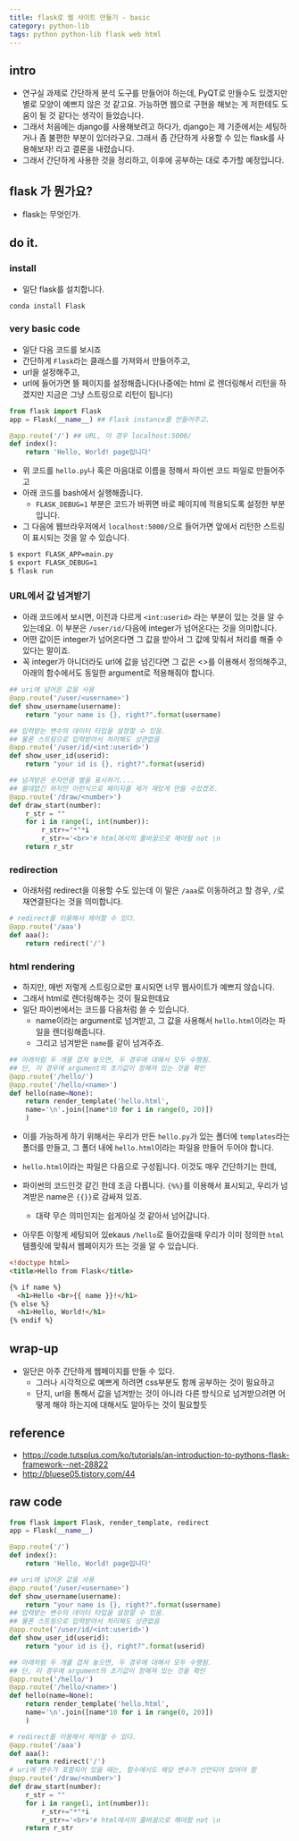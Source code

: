 ```yaml
---
title: flask로 웹 사이트 만들기 - basic
category: python-lib
tags: python python-lib flask web html 
---
```


## intro

- 연구실 과제로 간단하게 분석 도구를 만들어야 하는데, PyQT로 만들수도 있겠지만 별로 모양이 예쁘지 않은 것 같고요. 가능하면 웹으로 구현을 해보는 게 저한테도 도움이 될 것 같다는 생각이 들었습니다. 
- 그래서 처음에는 django를 사용해보려고 하다가, django는 제 기준에서는 세팅하거나 좀 불편한 부분이 있더라구요. 그래서 좀 간단하게 사용할 수 있는 flask를 사용해보자! 라고 결론을 내렸습니다. 
- 그래서 간단하게 사용한 것을 정리하고, 이후에 공부하는 대로 추가할 예정입니다. 


## flask 가 뭔가요?

- flask는 무엇인가. 

## do it.

### install 

- 일단 flask를 설치합니다. 

```bash
conda install Flask 
```

### very basic code

- 일단 다음 코드를 보시죠 
- 간단하게 `Flask`라는 클래스를 가져와서 만들어주고, 
- url을 설정해주고, 
- url에 들어가면 뜰 페이지를 설정해줍니다(나중에는 html 로 렌더링해서 리턴을 하겠지만 지금은 그냥 스트링으로 리턴이 됩니다)

```python
from flask import Flask
app = Flask(__name__) ## Flask instance를 만들어주고.

@app.route('/') ## URL, 이 경우 localhost:5000/
def index():
    return 'Hello, World! page입니다'
```

- 위 코드를 `hello.py`나 혹은 마음대로 이름을 정해서 파이썬 코드 파일로 만들어주고 
- 아래 코드를 bash에서 실행해줍니다. 
    - `FLASK_DEBUG=1` 부분은 코드가 바뀌면 바로 페이지에 적용되도록 설정한 부분입니다. 
- 그 다음에 웹브라우저에서 `localhost:5000/`으로 들어가면 앞에서 리턴한 스트링이 표시되는 것을 알 수 있습니다. 

```bash
$ export FLASK_APP=main.py
$ export FLASK_DEBUG=1 
$ flask run
```

### URL에서 값 넘겨받기 

- 아래 코드에서 보시면, 이전과 다르게 `<int:userid>` 라는 부분이 있는 것을 알 수 있는데요. 이 부분은 `/user/id/`다음에 integer가 넘어온다는 것을 의미합니다. 
- 어떤 값이든 integer가 넘어온다면 그 값을 받아서 그 값에 맞춰서 처리를 해줄 수 있다는 말이죠. 
- 꼭 integer가 아니더라도 url에 값을 넘긴다면 그 값은 <>를 이용해서 정의해주고, 아래의 함수에서도 동일한 argument로 적용해줘야 합니다. 

```python
## uri에 넘어온 값을 사용 
@app.route('/user/<username>')
def show_username(username):
    return "your name is {}, right?".format(username)

## 입력받는 변수의 데이터 타입을 설정할 수 있음.
## 물론 스트링으로 입력받아서 처리해도 상관없음
@app.route('/user/id/<int:userid>')
def show_user_id(userid):
    return "your id is {}, right?".format(userid)

## 넘겨받은 숫자만큼 별을 표시하기....
## 쓸데없긴 하지만 이런식으로 페이지를 제가 재밌게 만들 수있겠죠. 
@app.route('/draw/<number>')
def draw_start(number):
    r_str = ""
    for i in range(1, int(number)):
        r_str+="*"*i
        r_str+='<br>'# html에서의 줄바꿈으로 해야함 not \n
    return r_str
```

### redirection

- 아래처럼 redirect을 이용할 수도 있는데 이 말은 `/aaa`로 이동하려고 할 경우, `/`로 재연결된다는 것을 의미합니다. 

```python
# redirect를 이용해서 제어할 수 있다.
@app.route('/aaa')
def aaa(): 
    return redirect('/')
```

### html rendering 

- 하지만, 매번 저렇게 스트링으로만 표시되면 너무 웹사이트가 예쁘지 않습니다. 
- 그래서 html로 렌더링해주는 것이 필요한데요 
- 일단 파이썬에서는 코드를 다음처럼 쓸 수 있습니다. 
    - name이라는 argument로 넘겨받고, 그 값을 사용해서 `hello.html`이라는 파일을 렌더링해줍니다. 
    - 그리고 넘겨받은 `name`를 같이 넘겨주죠. 

```python
## 아래처럼 두 개를 겹쳐 놓으면, 두 경우에 대해서 모두 수행됨. 
## 단, 이 경우에 argument의 초기값이 정해져 있는 것을 확인
@app.route('/hello/')
@app.route('/hello/<name>')
def hello(name=None):
    return render_template('hello.html', 
    name='\n'.join([name*10 for i in range(0, 20)])
    )
```

- 이를 가능하게 하기 위해서는 우리가 만든 `hello.py`가 있는 폴더에 `templates`라는 폴더를 만들고, 그 폴더 내에 `hello.html`이라는 파일을 만들어 두어야 합니다. 

- `hello.html`이라는 파일은 다음으로 구성됩니다. 이것도 매우 간단하기는 한데, 
- 파이썬의 코드인것 같긴 한데 조금 다릅니다. `{%%}`를 이용해서 표시되고, 우리가 넘겨받은 name은 `{{}}`로 감싸져 있죠. 
    - 대략 무슨 의미인지는 쉽게아실 것 같아서 넘어갑니다. 
- 아무튼 이렇게 세팅되어 있ekaus `/hello`로 들어갔을때 우리가 이미 정의한 `html` 템플릿에 맞춰서 웹페이지가 뜨는 것을 알 수 있습니다. 

```html
<!doctype html>
<title>Hello from Flask</title>

{% if name %}
  <h1>Hello <br>{{ name }}!</h1>
{% else %}
  <h1>Hello, World!</h1>
{% endif %}
```

## wrap-up

- 일단은 아주 간단하게 웹페이지를 만들 수 있다. 
    - 그러나 시각적으로 예쁘게 하려면 css부분도 함께 공부하는 것이 필요하고
    - 단지, url을 통해서 값을 넘겨받는 것이 아니라 다른 방식으로 넘겨받으려면 어떻게 해야 하는지에 대해서도 알아두는 것이 필요할듯 

## reference

- <https://code.tutsplus.com/ko/tutorials/an-introduction-to-pythons-flask-framework--net-28822>
- <http://bluese05.tistory.com/44>


## raw code

```python
from flask import Flask, render_template, redirect
app = Flask(__name__)

@app.route('/')
def index():
    return 'Hello, World! page입니다'

## uri에 넘어온 값을 사용 
@app.route('/user/<username>')
def show_username(username):
    return "your name is {}, right?".format(username)
## 입력받는 변수의 데이터 타입을 설정할 수 있음.
## 물론 스트링으로 입력받아서 처리해도 상관없음
@app.route('/user/id/<int:userid>')
def show_user_id(userid):
    return "your id is {}, right?".format(userid)

## 아래처럼 두 개를 겹쳐 놓으면, 두 경우에 대해서 모두 수행됨. 
## 단, 이 경우에 argument의 초기값이 정해져 있는 것을 확인
@app.route('/hello/')
@app.route('/hello/<name>')
def hello(name=None):
    return render_template('hello.html', 
    name='\n'.join([name*10 for i in range(0, 20)])
    )

# redirect를 이용해서 제어할 수 있다.
@app.route('/aaa')
def aaa(): 
    return redirect('/')
# uri에 변수가 포함되어 있을 때는, 함수에서도 해당 변수가 선언되어 있어야 함 
@app.route('/draw/<number>')
def draw_start(number):
    r_str = ""
    for i in range(1, int(number)):
        r_str+="*"*i
        r_str+='<br>'# html에서의 줄바꿈으로 해야함 not \n
    return r_str
```